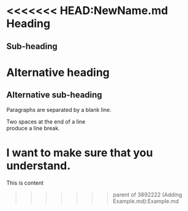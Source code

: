 <<<<<<< HEAD:NewName.md
Heading
=======

Sub-heading
-----------

# Alternative heading

## Alternative sub-heading

Paragraphs are separated 
by a blank line.

Two spaces at the end of a line  
produce a line break.

I want to make sure that you understand. 
=======
This is content
>>>>>>> parent of 3892222 (Adding Example.md):Example.md

